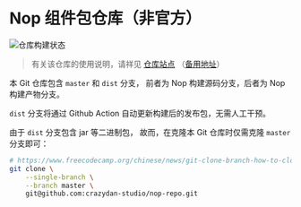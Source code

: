Nop 组件包仓库（非官方）
===================================

![仓库构建状态](https://github.com/crazydan-studio/nop-repo/actions/workflows/deploy.yaml/badge.svg)

> 有关该仓库的使用说明，请祥见 [仓库站点](https://nop.repo.crazydan.io/)
> （[备用地址](https://crazydan-studio.github.io/nop-repo)）

本 Git 仓库包含 `master` 和 `dist` 分支，
前者为 Nop 构建源码分支，后者为 Nop 构建产物分支。

`dist` 分支将通过 Github Action 自动更新构建后的发布包，无需人工干预。

由于 `dist` 分支包含 jar 等二进制包，
故而，在克隆本 Git 仓库时仅需克隆 `master` 分支即可：

```bash
# https://www.freecodecamp.org/chinese/news/git-clone-branch-how-to-clone-a-specific-branch/
git clone \
    --single-branch \
    --branch master \
    git@github.com:crazydan-studio/nop-repo.git
```
